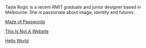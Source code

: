 Tayla Rogic is a recent RMIT graduate and junior designer based in Melbourne. She is passionate about image, identity and futures.

[Maze of Passwords](https://taylarogic.github.io/TaylaRogic/MazeOfPasswords/)

[This Is Not A Website](https://taylarogic.github.io/TaylaRogic/ThisIsNotAWebsite/)

[Hello World](https://taylarogic.github.io/TaylaRogic/HelloWorld/)


